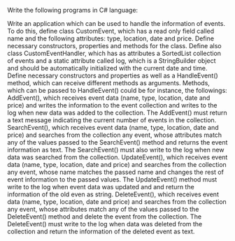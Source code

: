 Write the following programs in C# language:

Write an application which can be used to handle the information of events. To do this, define class CustomEvent, which has a read only field called name and the following attributes: type, location, date and price. Define necessary constructors, properties and methods for the class. Define also class CustomEventHandler, which has as attributes a SortedList collection of events and a static attribute called log, which is a StringBuilder object and should be automatically initialized with the current date and time. Define necessary constructors and properties as well as a HandleEvent() method, which can receive different methods as arguments. Methods, which can be passed to HandleEvent() could be for instance, the followings:
AddEvent(), which receives event data (name, type, location, date and price) and writes the information to the event collection and writes to the log when new data was added to the collection. The AddEvent() must return a text message indicating the current number of events in the collection. 
SearchEvent(), which receives event data (name, type, location, date and price) and searches from the collection any event, whose attributes match any of the values passed to the SearchEvent() method and returns the event information as text. The SearchEvent() must also write to the log when new data was searched from the collection.
UpdateEvent(), which receives event data (name, type, location, date and price) and searches from the collection any event, whose name matches the passed name and changes the rest of event information to the passed values. The UpdateEvent() method must  write to the log when event data was updated and and return the information of the old even as string. 
DeleteEvent(), which receives event data (name, type, location, date and price) and searches from the collection any event, whose attributes match any of the values passed to the DeleteEvent() method and delete the event from the collection. The DeleteEvent() must write to the log when data was deleted from the collection and return the information of the deleted event as text. 
